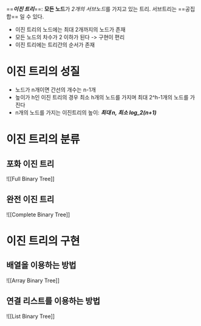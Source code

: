 ==***이진 트리***==: **모든 노드**가 *2개의 서브노드*를 가지고 있는 트리. 서브트리는 ==공집합== 일 수 있다.
- 이진 트리의 노드에는 최대 2개까지의 노드가 존재
- 모든 노드의 차수가 2 이하가 된다 -> 구현이 편리
- 이진 트리에는 트리간의 순서가 존재

# 이진 트리의 성질
- 노드가 n개이면 간선의 개수는 n-1개
- 높이가 h인 이진 트리의 경우 최소 h개의 노드를 가지며 최대 2^h-1개의 노드를 가진다
- n개의 노드를 가지는 이진트리의 높이: ***최대 n, 최소 log_2(n+1)*** 
# 이진 트리의 분류
## 포화 이진 트리
![[Full Binary Tree]]
## 완전 이진 트리
![[Complete Binary Tree]]
# 이진 트리의 구현
## 배열을 이용하는 방법
![[Array Binary Tree]]
## 연결 리스트를 이용하는 방법
![[List Binary Tree]]